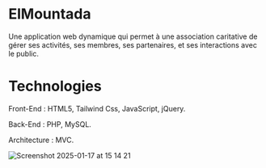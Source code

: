 # ElMountada
Une application web dynamique qui permet à une association caritative de gérer ses activités, ses membres, ses partenaires, et ses interactions avec le public.
# Technologies 
Front-End : HTML5, Tailwind Css, JavaScript, jQuery. 

Back-End : PHP, MySQL.

Architecture : MVC.


![Screenshot 2025-01-17 at 15 14 21](https://github.com/user-attachments/assets/ce7110e0-6d61-4fc1-9e32-db15092bf974)
